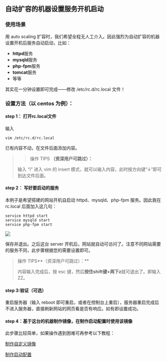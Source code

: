 ## 自动扩容的机器设置服务开机启动
### 使用场景
用 auto scaling 扩容时，我们希望全程无人工介入。因此强烈为自动扩容的机器设置开机后服务自动启动，比如：

- **httpd**服务
- **mysqld**服务
- **php-fpm**服务
- **tomcat**服务
- 等等

其实花一分钟设置即可完成——修改 /etc/rc.d/rc.local 文件！

### 设置方法（以 centos 为例）：


#### step 1： 打开rc.local文件
输入

    vim /etc/rc.d/rc.local

已有内容不动，在文件后面添加内容。

>>操作 TIPS **（资深用户可跳过）：**
>
>输入 “i" 进入 vim 的 insert 模式，就可以输入内容，此时按方向键“↓”即可到达文件后面。


#### step 2： 写好要启动的服务

本例子是希望搭建的网站开机自启动 httpd、mysqld、php-fpm 服务。因此我在 rc.local 后面加入这几句：

    service httpd start
    service mysqld start
    service php-fpm start

![](https://mc.qcloudimg.com/static/img/db828b166419cd933e13573c8838a6aa/image.jpg)

保存并退出。之后这台 server 开机后，网站就自动可访问了。注意不同网站需要的服务不同，此步骤根据您的需要设置即可。


>操作 TIPS**（资深用户可跳过）：**
>
>内容输入完成后，按 esc 键，然后**按住shift键+两下z**就可退出了。即输入 ZZ。


#### step 3:验证（可选）
重启服务器（输入 reboot 即可重启，或者在控制台上重启），服务器重启完成后不进入服务器，直接刷新网站的网页看是否有响应。如有即设置成功。

#### step 4：基于这台的机器制作镜像，在制作启动配置时使用该镜像
此步骤比较简单，如果操作遇到困难可再参考以下教程：

[制作自定义镜像](https://cloud.tencent.com/doc/product/213/%E9%95%9C%E5%83%8F%E6%93%8D%E4%BD%9C%E6%8C%87%E5%8D%97#1.-cvm实例制作自定义镜)

[制作启动配置](https://cloud.tencent.com/document/product/377/8544)


